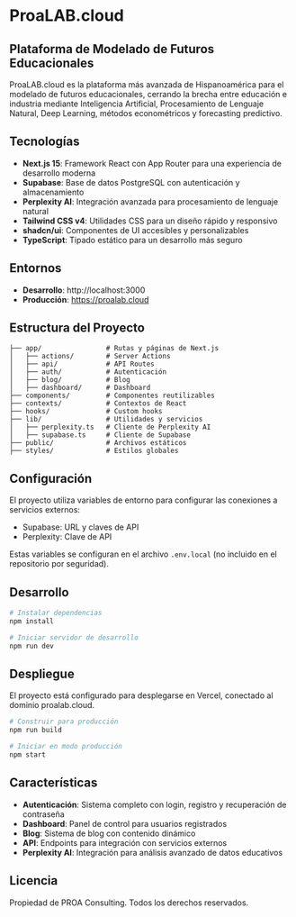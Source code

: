 # ProaLAB.cloud

## Plataforma de Modelado de Futuros Educacionales

ProaLAB.cloud es la plataforma más avanzada de Hispanoamérica para el modelado de futuros educacionales, cerrando la brecha entre educación e industria mediante Inteligencia Artificial, Procesamiento de Lenguaje Natural, Deep Learning, métodos econométricos y forecasting predictivo.

## Tecnologías

- **Next.js 15**: Framework React con App Router para una experiencia de desarrollo moderna
- **Supabase**: Base de datos PostgreSQL con autenticación y almacenamiento
- **Perplexity AI**: Integración avanzada para procesamiento de lenguaje natural
- **Tailwind CSS v4**: Utilidades CSS para un diseño rápido y responsivo
- **shadcn/ui**: Componentes de UI accesibles y personalizables
- **TypeScript**: Tipado estático para un desarrollo más seguro

## Entornos

- **Desarrollo**: http://localhost:3000
- **Producción**: https://proalab.cloud

## Estructura del Proyecto

```
├── app/                # Rutas y páginas de Next.js
│   ├── actions/        # Server Actions
│   ├── api/            # API Routes
│   ├── auth/           # Autenticación
│   ├── blog/           # Blog
│   ├── dashboard/      # Dashboard
├── components/         # Componentes reutilizables
├── contexts/           # Contextos de React
├── hooks/              # Custom hooks
├── lib/                # Utilidades y servicios
│   ├── perplexity.ts   # Cliente de Perplexity AI
│   ├── supabase.ts     # Cliente de Supabase
├── public/             # Archivos estáticos
├── styles/             # Estilos globales
```

## Configuración

El proyecto utiliza variables de entorno para configurar las conexiones a servicios externos:

- Supabase: URL y claves de API
- Perplexity: Clave de API

Estas variables se configuran en el archivo `.env.local` (no incluido en el repositorio por seguridad).

## Desarrollo

```bash
# Instalar dependencias
npm install

# Iniciar servidor de desarrollo
npm run dev
```

## Despliegue

El proyecto está configurado para desplegarse en Vercel, conectado al dominio proalab.cloud.

```bash
# Construir para producción
npm run build

# Iniciar en modo producción
npm start
```

## Características

- **Autenticación**: Sistema completo con login, registro y recuperación de contraseña
- **Dashboard**: Panel de control para usuarios registrados
- **Blog**: Sistema de blog con contenido dinámico
- **API**: Endpoints para integración con servicios externos
- **Perplexity AI**: Integración para análisis avanzado de datos educativos

## Licencia

Propiedad de PROA Consulting. Todos los derechos reservados.
